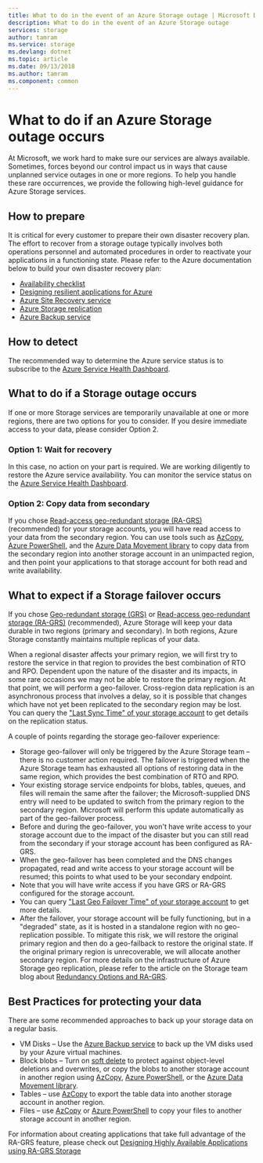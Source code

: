 ```yaml
---
title: What to do in the event of an Azure Storage outage | Microsoft Docs
description: What to do in the event of an Azure Storage outage
services: storage
author: tamram
ms.service: storage
ms.devlang: dotnet
ms.topic: article
ms.date: 09/13/2018
ms.author: tamram
ms.component: common
---
```


# What to do if an Azure Storage outage occurs
At Microsoft, we work hard to make sure our services are always available. Sometimes, forces beyond our control impact us in ways that cause unplanned service outages in one or more regions. To help you handle these rare occurrences, we provide the following high-level guidance for Azure Storage services.

## How to prepare
It is critical for every customer to prepare their own disaster recovery plan. The effort to recover from a storage outage typically involves both operations personnel and automated procedures in order to reactivate your applications in a functioning state. Please refer to the Azure documentation below to build your own disaster recovery plan:

* [Availability checklist](https://docs.microsoft.com/azure/architecture/checklist/availability)
* [Designing resilient applications for Azure](https://docs.microsoft.com/azure/architecture/resiliency/)
* [Azure Site Recovery service](https://azure.microsoft.com/services/site-recovery/)
* [Azure Storage replication](https://docs.microsoft.com/azure/storage/common/storage-redundancy)
* [Azure Backup service](https://azure.microsoft.com/services/backup/)

## How to detect
The recommended way to determine the Azure service status is to subscribe to the [Azure Service Health Dashboard](https://azure.microsoft.com/status/).

## What to do if a Storage outage occurs
If one or more Storage services are temporarily unavailable at one or more regions, there are two options for you to consider. If you desire immediate access to your data, please consider Option 2.

### Option 1: Wait for recovery
In this case, no action on your part is required. We are working diligently to restore the Azure service availability. You can monitor the service status on the [Azure Service Health Dashboard](https://azure.microsoft.com/status/).

### Option 2: Copy data from secondary
If you chose [Read-access geo-redundant storage (RA-GRS)](storage-redundancy-grs.md#read-access-geo-redundant-storage) (recommended) for your storage accounts, you will have read access to your data from the secondary region. You can use tools such as [AzCopy](storage-use-azcopy.md), [Azure PowerShell](storage-powershell-guide-full.md), and the [Azure Data Movement library](https://azure.microsoft.com/blog/introducing-azure-storage-data-movement-library-preview-2/) to copy data from the secondary region into another storage account in an unimpacted region, and then point your applications to that storage account for both read and write availability.

## What to expect if a Storage failover occurs
If you chose [Geo-redundant storage (GRS)](storage-redundancy-grs.md) or [Read-access geo-redundant storage (RA-GRS)](storage-redundancy-grs.md#read-access-geo-redundant-storage) (recommended), Azure Storage will keep your data durable in two regions (primary and secondary). In both regions, Azure Storage constantly maintains multiple replicas of your data.

When a regional disaster affects your primary region, we will first try to restore the service in that region to provides the best combination of RTO and RPO. Dependent upon the nature of the disaster and its impacts, in some rare occasions we may not be able to restore the primary region. At that point, we will perform a geo-failover. Cross-region data replication is an asynchronous process that involves a delay, so it is possible that changes which have not yet been replicated to the secondary region may be lost. You can query the ["Last Sync Time" of your storage account](https://blogs.msdn.microsoft.com/windowsazurestorage/2013/12/11/windows-azure-storage-redundancy-options-and-read-access-geo-redundant-storage/) to get details on the replication status.

A couple of points regarding the storage geo-failover experience:

* Storage geo-failover will only be triggered by the Azure Storage team – there is no customer action required. The failover is triggered when the Azure Storage team has exhausted all options of restoring data in the same region, which provides the best combination of RTO and RPO.
* Your existing storage service endpoints for blobs, tables, queues, and files will remain the same after the failover; the Microsoft-supplied DNS entry will need to be updated to switch from the primary region to the secondary region. Microsoft will perform this update automatically as part of the geo-failover process.
* Before and during the geo-failover, you won't have write access to your storage account due to the impact of the disaster but you can still read from the secondary if your storage account has been configured as RA-GRS.
* When the geo-failover has been completed and the DNS changes propagated, read and write access to your storage account will be resumed; this points to what used to be your secondary endpoint. 
* Note that you will have write access if you have GRS or RA-GRS configured for the storage account. 
* You can query ["Last Geo Failover Time" of your storage account](https://msdn.microsoft.com/library/azure/ee460802.aspx) to get more details.
* After the failover, your storage account will be fully functioning, but in a "degraded" state, as it is hosted in a standalone region with no geo-replication possible. To mitigate this risk, we will restore the original primary region and then do a geo-failback to restore the original state. If the original primary region is unrecoverable, we will allocate another secondary region.
  For more details on the infrastructure of Azure Storage geo replication, please refer to the article on the Storage team blog about [Redundancy Options and RA-GRS](https://blogs.msdn.microsoft.com/windowsazurestorage/2013/12/11/windows-azure-storage-redundancy-options-and-read-access-geo-redundant-storage/).

## Best Practices for protecting your data
There are some recommended approaches to back up your storage data on a regular basis.

* VM Disks – Use the [Azure Backup service](https://azure.microsoft.com/services/backup/) to back up the VM disks used by your Azure virtual machines.
* Block blobs – Turn on [soft delete](../blobs/storage-blob-soft-delete.md) to protect against object-level deletions and overwrites, or copy the blobs to another storage account in another region using [AzCopy](storage-use-azcopy.md), [Azure PowerShell](storage-powershell-guide-full.md), or the [Azure Data Movement library](https://azure.microsoft.com/blog/introducing-azure-storage-data-movement-library-preview-2/).
* Tables – use [AzCopy](storage-use-azcopy.md) to export the table data into another storage account in another region.
* Files – use [AzCopy](storage-use-azcopy.md) or [Azure PowerShell](storage-powershell-guide-full.md) to copy your files to another storage account in another region.

For information about creating applications that take full advantage of the RA-GRS feature, please check out [Designing Highly Available Applications using RA-GRS Storage](../storage-designing-ha-apps-with-ragrs.md)

